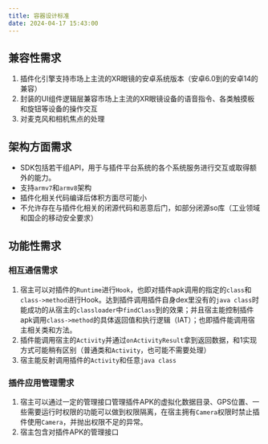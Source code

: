 ```yaml
---
title: 容器设计标准
date: 2024-04-17 15:43:00
---
```


## 兼容性需求

1. 插件化引擎支持市场上主流的XR眼镜的安卓系统版本（安卓6.0到的安卓14的兼容）
2. 封装的UI组件逻辑层兼容市场上主流的XR眼镜设备的语音指令、各类触摸板和旋钮等设备的操作交互
3. 对麦克风和相机焦点的处理

## 架构方面需求

- SDK包括若干组API，用于与插件平台系统的各个系统服务进行交互或取得额外的能力。
- 支持`armv7`和`armv8`架构
- 插件化相关代码编译后体积方面尽可能小
- 不允许存在与插件化相关的闭源代码和恶意后门，如部分闭源so库（工业领域和国企的移动安全要求）

## 功能性需求

### 相互通信需求

1. 宿主可以对插件的`Runtime`进行`Hook`，也即对插件apk调用的指定的`class`和`class->method`进行Hook。达到插件调用插件自身dex里没有的`java class`时能成功的从宿主的`classloader`中`findClass`到的效果；并且宿主能控制插件apk调用`class->method`的具体返回值和执行逻辑（IAT）；也即插件能调用宿主相关类和方法。
2. 插件能调用宿主的`Activity`并通过`onActivityResult`拿到返回数据，和1实现方式可能稍有区别（普通类和`Activity`，也可能不需要处理）
3. 宿主能反射调用插件的`Activity`和任意`java class`

### 插件应用管理需求

1. 宿主可以通过一定的管理接口管理插件APK的虚拟化数据目录、GPS位置、一些需要运行时权限的功能可以做到权限隔离，在宿主拥有`Camera`权限时禁止插件使用`Camera`，并抛出权限不足的异常。
2. 宿主包含对插件APK的管理接口
